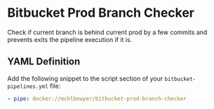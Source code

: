 # Bitbucket Prod Branch Checker

Check if current branch is behind current prod by a few commits and prevents exits the pipeline execution if it is.

## YAML Definition

Add the following snippet to the script section of your `bitbucket-pipelines.yml` file:

```yaml
- pipe: docker://mchlbowyer/bitbucket-prod-branch-checker
```